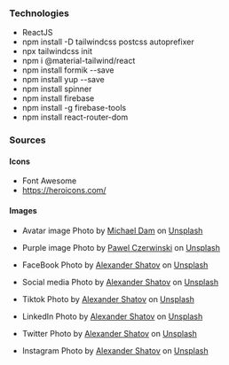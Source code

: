 ### Technologies

- ReactJS
- npm install -D tailwindcss postcss autoprefixer
- npx tailwindcss init
- npm i @material-tailwind/react
- npm install formik --save
- npm install yup --save
- npm install spinner
- npm install firebase
- npm install -g firebase-tools
- npm install react-router-dom

### Sources

#### Icons

- Font Awesome
- https://heroicons.com/

#### Images

- Avatar image
  Photo by [Michael Dam](https://unsplash.com/@michaeldam?utm_content=creditCopyText&utm_medium=referral&utm_source=unsplash) on [Unsplash](https://unsplash.com/photos/closeup-photography-of-woman-smiling-mEZ3PoFGs_k?utm_content=creditCopyText&utm_medium=referral&utm_source=unsplash)

- Purple image
  Photo by [Pawel Czerwinski](https://unsplash.com/@pawel_czerwinski?utm_content=creditCopyText&utm_medium=referral&utm_source=unsplash) on [Unsplash](https://unsplash.com/photos/blue-and-purple-wallpaper-xWSUI7tpiTY?utm_content=creditCopyText&utm_medium=referral&utm_source=unsplash)

- FaceBook
  Photo by [Alexander Shatov](https://unsplash.com/@alexbemore?utm_content=creditCopyText&utm_medium=referral&utm_source=unsplash) on [Unsplash](https://unsplash.com/photos/blue-and-white-star-illustration-CTZhGbSxWLI?utm_content=creditCopyText&utm_medium=referral&utm_source=unsplash)

- Social media
  Photo by [Alexander Shatov](https://unsplash.com/@alexbemore?utm_content=creditCopyText&utm_medium=referral&utm_source=unsplash) on [Unsplash](https://unsplash.com/photos/blue-red-and-green-letters-illustration-mr4JG4SYOF8?utm_content=creditCopyText&utm_medium=referral&utm_source=unsplash)

- Tiktok
  Photo by [Alexander Shatov](https://unsplash.com/@alexbemore?utm_content=creditCopyText&utm_medium=referral&utm_source=unsplash) on [Unsplash](https://unsplash.com/photos/red-and-whites-logo-I4p0FcjDBJI?utm_content=creditCopyText&utm_medium=referral&utm_source=unsplash)

- LinkedIn
  Photo by [Alexander Shatov](https://unsplash.com/@alexbemore?utm_content=creditCopyText&utm_medium=referral&utm_source=unsplash) on [Unsplash](https://unsplash.com/photos/blue-and-white-letter-b-9Zjd7PE_FRM?utm_content=creditCopyText&utm_medium=referral&utm_source=unsplash)

- Twitter
  Photo by [Alexander Shatov](https://unsplash.com/@alexbemore?utm_content=creditCopyText&utm_medium=referral&utm_source=unsplash) on [Unsplash](https://unsplash.com/photos/blue-and-white-heart-illustration-k1xf2D7jWUs?utm_content=creditCopyText&utm_medium=referral&utm_source=unsplash)

- Instagram
  Photo by [Alexander Shatov](https://unsplash.com/@alexbemore?utm_content=creditCopyText&utm_medium=referral&utm_source=unsplash) on [Unsplash](https://unsplash.com/photos/blue-and-red-square-logo-71Qk8ODIBko?utm_content=creditCopyText&utm_medium=referral&utm_source=unsplash)
